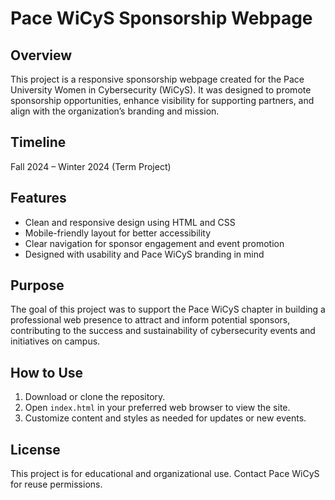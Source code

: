 # Pace WiCyS Sponsorship Webpage

## Overview
This project is a responsive sponsorship webpage created for the Pace University Women in Cybersecurity (WiCyS). It was designed to promote sponsorship opportunities, enhance visibility for supporting partners, and align with the organization’s branding and mission.

## Timeline
Fall 2024 – Winter 2024 (Term Project)

## Features
-  Clean and responsive design using HTML and CSS
-  Mobile-friendly layout for better accessibility
-  Clear navigation for sponsor engagement and event promotion
-  Designed with usability and Pace WiCyS branding in mind

## Purpose
The goal of this project was to support the Pace WiCyS chapter in building a professional web presence to attract and inform potential sponsors, contributing to the success and sustainability of cybersecurity events and initiatives on campus.

## How to Use
1. Download or clone the repository.
2. Open `index.html` in your preferred web browser to view the site.
3. Customize content and styles as needed for updates or new events.


## License
This project is for educational and organizational use. Contact Pace WiCyS for reuse permissions.
